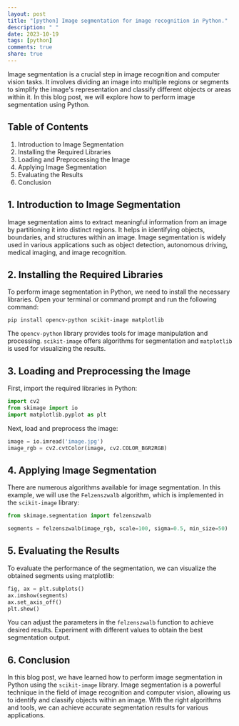 ```yaml
---
layout: post
title: "[python] Image segmentation for image recognition in Python."
description: " "
date: 2023-10-19
tags: [python]
comments: true
share: true
---
```


Image segmentation is a crucial step in image recognition and computer vision tasks. It involves dividing an image into multiple regions or segments to simplify the image's representation and classify different objects or areas within it. In this blog post, we will explore how to perform image segmentation using Python.

## Table of Contents

1. Introduction to Image Segmentation
2. Installing the Required Libraries
3. Loading and Preprocessing the Image
4. Applying Image Segmentation
5. Evaluating the Results
6. Conclusion

## 1. Introduction to Image Segmentation

Image segmentation aims to extract meaningful information from an image by partitioning it into distinct regions. It helps in identifying objects, boundaries, and structures within an image. Image segmentation is widely used in various applications such as object detection, autonomous driving, medical imaging, and image recognition.

## 2. Installing the Required Libraries

To perform image segmentation in Python, we need to install the necessary libraries. Open your terminal or command prompt and run the following command:

```
pip install opencv-python scikit-image matplotlib
```

The `opencv-python` library provides tools for image manipulation and processing. `scikit-image` offers algorithms for segmentation and `matplotlib` is used for visualizing the results.

## 3. Loading and Preprocessing the Image

First, import the required libraries in Python:

```python
import cv2
from skimage import io
import matplotlib.pyplot as plt
```

Next, load and preprocess the image:

```python
image = io.imread('image.jpg')
image_rgb = cv2.cvtColor(image, cv2.COLOR_BGR2RGB)
```

## 4. Applying Image Segmentation

There are numerous algorithms available for image segmentation. In this example, we will use the `Felzenszwalb` algorithm, which is implemented in the `scikit-image` library:

```python
from skimage.segmentation import felzenszwalb

segments = felzenszwalb(image_rgb, scale=100, sigma=0.5, min_size=50)
```

## 5. Evaluating the Results

To evaluate the performance of the segmentation, we can visualize the obtained segments using matplotlib:

```python
fig, ax = plt.subplots()
ax.imshow(segments)
ax.set_axis_off()
plt.show()
```

You can adjust the parameters in the `felzenszwalb` function to achieve desired results. Experiment with different values to obtain the best segmentation output.

## 6. Conclusion

In this blog post, we have learned how to perform image segmentation in Python using the `scikit-image` library. Image segmentation is a powerful technique in the field of image recognition and computer vision, allowing us to identify and classify objects within an image. With the right algorithms and tools, we can achieve accurate segmentation results for various applications.